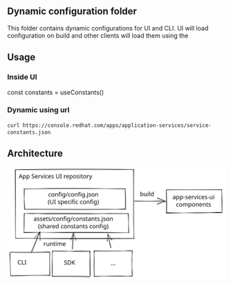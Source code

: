 ## Dynamic configuration folder

This folder contains dynamic configurations for UI and CLI.
UI will load configuration on build and other clients will load them using the 

## Usage 

### Inside UI

const constants = useConstants()

### Dynamic using url

```
curl https://console.redhat.com/apps/application-services/service-constants.json
```

## Architecture

![](./architecture.svg)
